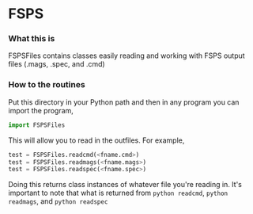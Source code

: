 FSPS
====


### What this is

FSPSFiles contains classes easily reading and working with FSPS output files (.mags, .spec, and .cmd)

### How to the routines 

Put this directory in your Python path and then in any program you can import the program,

```python
import FSPSFiles
```

This will allow you to read in the outfiles. For example,

```python
test = FSPSFiles.readcmd(<fname.cmd>)
test = FSPSFiles.readmags(<fname.mags>)
test = FSPSFiles.readspec(<fname.spec>)
```

Doing this returns class instances of whatever file you're reading in. It's important to note that what is returned from ```python readcmd```, ```python readmags```, and
```python readspec```
